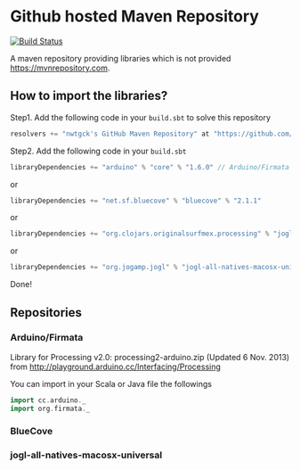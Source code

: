 # Github hosted Maven Repository
[![Build Status](https://travis-ci.org/nwtgck/maven.svg?branch=master)](https://travis-ci.org/nwtgck/maven)

A maven repository providing libraries which is not provided https://mvnrepository.com.

## How to import the libraries?

Step1. Add the following code in your `build.sbt` to solve this repository

```scala
resolvers += "nwtgck's GitHub Maven Repository" at "https://github.com/nwtgck/maven/raw/master"
```

Step2. Add the following code in your `build.sbt`

```scala
libraryDependencies += "arduino" % "core" % "1.6.0" // Arduino/Firmata
```

or

```scala
libraryDependencies += "net.sf.bluecove" % "bluecove" % "2.1.1"
```

or

```scala
libraryDependencies += "org.clojars.originalsurfmex.processing" % "jogl-all-natives-macosx-universal" % "2.1"
```

or

```scala
libraryDependencies += "org.jogamp.jogl" % "jogl-all-natives-macosx-universal" % "2.3.2"
```

Done!

## Repositories

###  Arduino/Firmata

Library for Processing v2.0: processing2-arduino.zip (Updated 6 Nov. 2013)
from http://playground.arduino.cc/Interfacing/Processing

You can import in your Scala or Java file the followings

```scala
import cc.arduino._
import org.firmata._
```

### BlueCove

### jogl-all-natives-macosx-universal
